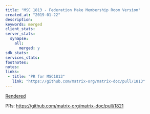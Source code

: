 ```yaml
---
title: "MSC 1813 - Federation Make Membership Room Version"
created_at: "2019-01-22"
description:
keywords: merged
client_stats:
server_stats:
  synapse:
    all:
      merged: y
sdk_stats:
services_stats:
footnotes:
notes:
links:
 - title: "PR for MSC1813"
   link: "https://github.com/matrix-org/matrix-doc/pull/1813"
---
```

[Rendered](https://github.com/matrix-org/matrix-doc/blob/erikj/make_membership_room_ver/proposals/1812-federation-make-membership.md)

PRs: https://github.com/matrix-org/matrix-doc/pull/1821
